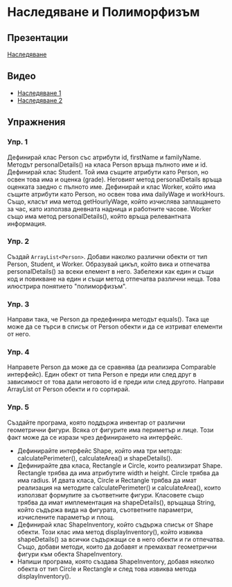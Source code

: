 # Наследяване и Полиморфизъм

## Презентации
[Наследяване](https://docs.google.com/presentation/d/1W3tLHj0riwMPVIoz_Bzm4UmKfxcdOevavVPF2glN81I/edit?usp=sharing)

## Видео
* [Наследяване 1](https://youtu.be/hlXon7_7Lms)
* [Наследяване 2](https://youtu.be/r1kUNPrMLSY)

## Упражнения
 
###  Упр. 1
Дефинирай клас Person със атрибути id, firstName и familyName. Методът personalDetails() на класа Person връща пълното име и id. Дефинирай клас Student. Той има същите атрибути като Person, но освен това има и оценка (grade). Неговият метод personalDetails връща оценката заедно с пълното име. Дефинирай и клас Worker, който има същите атрибути като Person, но освен това има dailyWage и workHours. Също, класът има метод getHourlyWage, който изчислява заплащането за час, като използва дневната надница и работните часове. Worker също има метод personalDetails(), който връща релевантната информация.

###  Упр. 2
Създай `ArrayList<Person>`. Добави наколко различни обекти от тип Person, Student, и Worker. Образувай цикъл, който вика и отпечатва personalDetails() за всеки елемент в него. Забележи как един и същи код и повикване на един и същи метод отпечатва различни неща. Това илюстрира понятието "полиморфизъм". 

###  Упр. 3
Направи така, че Person да предефинира методът equals(). Така ще може да се търси в списък от Person обекти и да се изтриват елементи от него. 

###  Упр. 4
Направете Person да може да се сравнява (да реализира Comparable интерфейс). Един обект от типа Person е преди или след друг в зависимост от това дали неговото id е преди или след другото. Направи ArrayList от Person обекти и го сортирай.

###  Упр. 5
Създайте програма, която поддържа инвентар от различни геометрични фигури. Всяка от фигурите има периметър и лице. Този факт може да се изрази чрез дефинирането на интерфейс.
- Дефинирайте интерфейс Shape, който има три метода: calculatePerimeter(), calculateArea() и shapeDetails(). 
- Дефинирайте два класа, Rectangle и Circle, които реализират Shape. Rectangle трябва да има атрибутите width и height. Circle трябва да има radius. И двата класа, Circle и Rectangle трябва да имат реализация на методите calculatePerimeter() и calculateArea(), които използват формулите за съответните фигури. Класовете също трябва да имат имплементация на shapeDetails(), връщаща String, който съдържа вида на фигурата, съответните параметри, изчислените параметър и площ.
- Дефинирай клас ShapeInventory, който съдържа списък от Shape обекти. Този клас има метод displayInventory(), който извиква shapeDetails() за всички съдържащи се в него обекти и ги отпечатва. Също, добави методи, които да добавят и премахват геометрични фигури към обекта ShapeInventory. 
- Напиши програма, която създава ShapeInventory, добавя няколко обекта от тип Circle и Rectangle и след това извиква метода displayInventory().